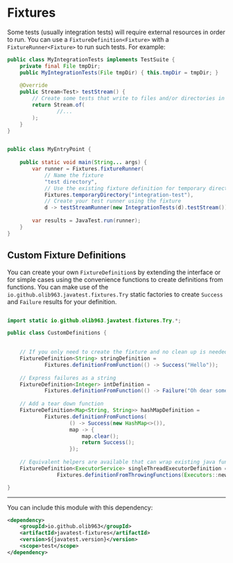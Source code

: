 # Fixtures

Some tests (usually integration tests) will require external resources in order to run. You can use a 
`FixtureDefinition<Fixture>` with a `FixtureRunner<Fixture>` to run such tests. For example:

```java
public class MyIntegrationTests implements TestSuite {
    private final File tmpDir;
    public MyIntegrationTests(File tmpDir) { this.tmpDir = tmpDir; }
    
    @Override
    public Stream<Test> testStream() {
        // Create some tests that write to files and/or directories in tmpDir
        return Stream.of(
                //...
        );
    }
}


public class MyEntryPoint {
    
    public static void main(String... args) {
        var runner = Fixtures.fixtureRunner(
            // Name the fixture
            "test directory",
            // Use the existing fixture definition for temporary directories
            Fixtures.temporaryDirectory("integration-test"),
            // Create your test runner using the fixture
            d -> testStreamRunner(new IntegrationTests(d).testStream()));
        
        var results = JavaTest.run(runner);
    }
}
```

## Custom Fixture Definitions

You can create your own `FixtureDefinition`s by extending the interface or for simple cases using the convenience functions
to create definitions from functions. You can make use of the `io.github.olib963.javatest.fixtures.Try` static factories to
create `Success` and `Failure` results for your definition.

```java

import static io.github.olib963.javatest.fixtures.Try.*;

public class CustomDefinitions {
    

    // If you only need to create the fixture and no clean up is needed:
    FixtureDefinition<String> stringDefinition =
            Fixtures.definitionFromFunction(() -> Success("Hello"));
    
    // Express failures as a string
    FixtureDefinition<Integer> intDefinition = 
            Fixtures.definitionFromFunction(() -> Failure("Oh dear something went wrong!"));
    
    // Add a tear down function
    FixtureDefinition<Map<String, String>> hashMapDefinition =
            Fixtures.definitionFromFunctions(
                    () -> Success(new HashMap<>()), 
                    map -> { 
                        map.clear();
                        return Success(); 
                    });
    
    // Equivalent helpers are available that can wrap existing java functions that throw exceptions
    FixtureDefinition<ExecutorService> singleThreadExecutorDefinition =
                Fixtures.definitionFromThrowingFunctions(Executors::newSingleThreadExecutor, ExecutorService::shutdown);

}


```
_______

You can include this module with this dependency: 

```xml
<dependency>
    <groupId>io.github.olib963</groupId>
    <artifactId>javatest-fixtures</artifactId>
    <version>${javatest.version}</version>
    <scope>test</scope>
</dependency>
```
